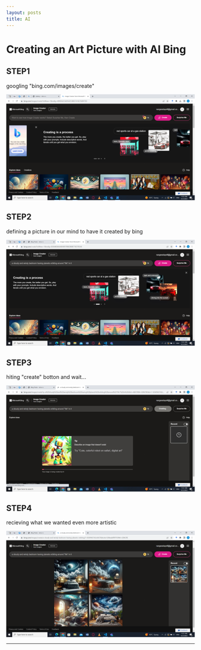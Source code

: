 ```yaml
---
layout: posts
title: AI
---
```



# Creating an Art Picture with AI Bing

## STEP1

googling "bing.com/images/create"
<br>

![Alt text](../assets/images/Screenshot13.jpg "STEP1")
<br>

## STEP2

defining a picture in our mind to have it created by bing
<br>

![Alt text](../assets/images/Screenshot10.jpg "STEP2")
<br>

## STEP3

hiting "create" botton and wait...
<br>

![Alt text](../assets/images/Screenshot11.jpg "STEP3")
<br>

## STEP4

recieving what we wanted even more artistic
<br>

![Alt text](../assets/images/Screenshot12.jpg "STEP4")
<br>

---
